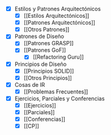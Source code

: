 
- [x] Estilos y Patrones Arquitectónicos
	- [x] [[Estilos Arquitectónicos]]
	- [x] [[Patrones Arquitectónicos]]
	- [x] [[Otros Patrones]]
- [x] Patrones de Diseño
	- [x] [[Patrones GRASP]]
	- [x] [[Patrones GoF]]
		- [x] [[Refactoring Guru]]
- [x] Principios de Diseño
	- [x] [[Principios SOLID]]
	- [x] [[Otros Principios]]
- [x] Cosas de IR
	- [x] [[Problemas Frecuentes]]
- [x] Ejercicios, Parciales y Conferencias
	- [x] [[Ejercicios]]
	- [x] [[Parciales]]
	- [x] [[Conferencias]]
	- [x] [[CP]]